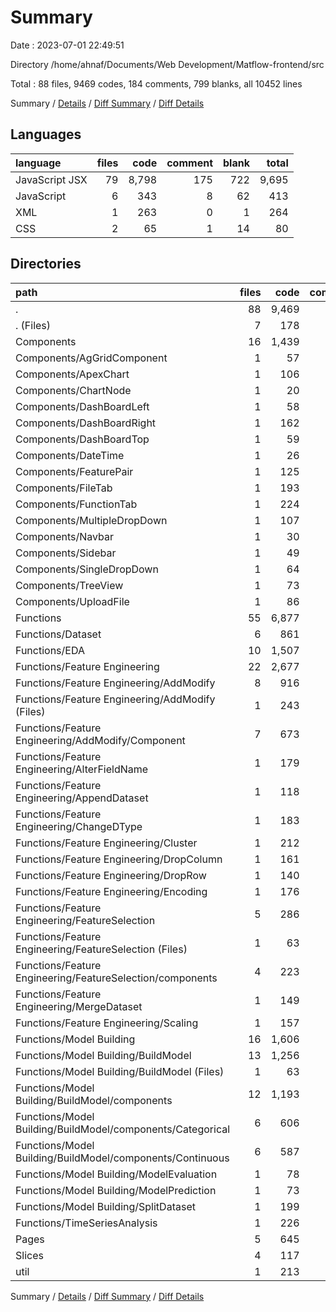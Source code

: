 # Summary

Date : 2023-07-01 22:49:51

Directory /home/ahnaf/Documents/Web Development/Matflow-frontend/src

Total : 88 files,  9469 codes, 184 comments, 799 blanks, all 10452 lines

Summary / [Details](details.md) / [Diff Summary](diff.md) / [Diff Details](diff-details.md)

## Languages
| language | files | code | comment | blank | total |
| :--- | ---: | ---: | ---: | ---: | ---: |
| JavaScript JSX | 79 | 8,798 | 175 | 722 | 9,695 |
| JavaScript | 6 | 343 | 8 | 62 | 413 |
| XML | 1 | 263 | 0 | 1 | 264 |
| CSS | 2 | 65 | 1 | 14 | 80 |

## Directories
| path | files | code | comment | blank | total |
| :--- | ---: | ---: | ---: | ---: | ---: |
| . | 88 | 9,469 | 184 | 799 | 10,452 |
| . (Files) | 7 | 178 | 4 | 29 | 211 |
| Components | 16 | 1,439 | 66 | 148 | 1,653 |
| Components/AgGridComponent | 1 | 57 | 1 | 7 | 65 |
| Components/ApexChart | 1 | 106 | 1 | 12 | 119 |
| Components/ChartNode | 1 | 20 | 0 | 4 | 24 |
| Components/DashBoardLeft | 1 | 58 | 0 | 6 | 64 |
| Components/DashBoardRight | 1 | 162 | 5 | 15 | 182 |
| Components/DashBoardTop | 1 | 59 | 0 | 6 | 65 |
| Components/DateTime | 1 | 26 | 0 | 5 | 31 |
| Components/FeaturePair | 1 | 125 | 0 | 15 | 140 |
| Components/FileTab | 1 | 193 | 1 | 13 | 207 |
| Components/FunctionTab | 1 | 224 | 0 | 6 | 230 |
| Components/MultipleDropDown | 1 | 107 | 2 | 14 | 123 |
| Components/Navbar | 1 | 30 | 0 | 3 | 33 |
| Components/Sidebar | 1 | 49 | 35 | 5 | 89 |
| Components/SingleDropDown | 1 | 64 | 0 | 11 | 75 |
| Components/TreeView | 1 | 73 | 1 | 12 | 86 |
| Components/UploadFile | 1 | 86 | 20 | 14 | 120 |
| Functions | 55 | 6,877 | 82 | 526 | 7,485 |
| Functions/Dataset | 6 | 861 | 39 | 108 | 1,008 |
| Functions/EDA | 10 | 1,507 | 7 | 121 | 1,635 |
| Functions/Feature Engineering | 22 | 2,677 | 10 | 194 | 2,881 |
| Functions/Feature Engineering/AddModify | 8 | 916 | 3 | 58 | 977 |
| Functions/Feature Engineering/AddModify (Files) | 1 | 243 | 1 | 15 | 259 |
| Functions/Feature Engineering/AddModify/Component | 7 | 673 | 2 | 43 | 718 |
| Functions/Feature Engineering/AlterFieldName | 1 | 179 | 1 | 16 | 196 |
| Functions/Feature Engineering/AppendDataset | 1 | 118 | 0 | 11 | 129 |
| Functions/Feature Engineering/ChangeDType | 1 | 183 | 1 | 15 | 199 |
| Functions/Feature Engineering/Cluster | 1 | 212 | 0 | 8 | 220 |
| Functions/Feature Engineering/DropColumn | 1 | 161 | 1 | 13 | 175 |
| Functions/Feature Engineering/DropRow | 1 | 140 | 1 | 12 | 153 |
| Functions/Feature Engineering/Encoding | 1 | 176 | 1 | 16 | 193 |
| Functions/Feature Engineering/FeatureSelection | 5 | 286 | 0 | 20 | 306 |
| Functions/Feature Engineering/FeatureSelection (Files) | 1 | 63 | 0 | 5 | 68 |
| Functions/Feature Engineering/FeatureSelection/components | 4 | 223 | 0 | 15 | 238 |
| Functions/Feature Engineering/MergeDataset | 1 | 149 | 1 | 14 | 164 |
| Functions/Feature Engineering/Scaling | 1 | 157 | 1 | 11 | 169 |
| Functions/Model Building | 16 | 1,606 | 25 | 91 | 1,722 |
| Functions/Model Building/BuildModel | 13 | 1,256 | 24 | 76 | 1,356 |
| Functions/Model Building/BuildModel (Files) | 1 | 63 | 12 | 11 | 86 |
| Functions/Model Building/BuildModel/components | 12 | 1,193 | 12 | 65 | 1,270 |
| Functions/Model Building/BuildModel/components/Categorical | 6 | 606 | 6 | 32 | 644 |
| Functions/Model Building/BuildModel/components/Continuous | 6 | 587 | 6 | 33 | 626 |
| Functions/Model Building/ModelEvaluation | 1 | 78 | 0 | 4 | 82 |
| Functions/Model Building/ModelPrediction | 1 | 73 | 1 | 4 | 78 |
| Functions/Model Building/SplitDataset | 1 | 199 | 0 | 7 | 206 |
| Functions/TimeSeriesAnalysis | 1 | 226 | 1 | 12 | 239 |
| Pages | 5 | 645 | 24 | 36 | 705 |
| Slices | 4 | 117 | 4 | 15 | 136 |
| util | 1 | 213 | 4 | 45 | 262 |

Summary / [Details](details.md) / [Diff Summary](diff.md) / [Diff Details](diff-details.md)